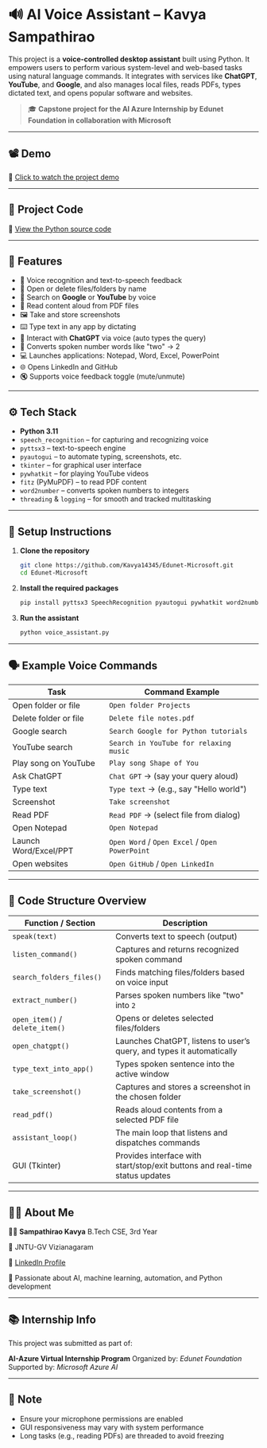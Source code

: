# 🔊 AI Voice Assistant – Kavya Sampathirao

This project is a **voice-controlled desktop assistant** built using Python. It empowers users to perform various system-level and web-based tasks using natural language commands. It integrates with services like **ChatGPT**, **YouTube**, and **Google**, and also manages local files, reads PDFs, types dictated text, and opens popular software and websites.

> 🎓 **Capstone project for the AI Azure Internship by Edunet Foundation in collaboration with Microsoft**

---

## 📽️ Demo

🎥 [Click to watch the project demo](https://github.com/Kavya14345/Edunet-Microsoft/blob/main/demo.mp4)

---

## 🧾 Project Code

📂 [View the Python source code](https://github.com/Kavya14345/Edunet-Microsoft/blob/main/voice_assistant.py)

---

## 🚀 Features

* 🎤 Voice recognition and text-to-speech feedback
* 📂 Open or delete files/folders by name
* 🔎 Search on **Google** or **YouTube** by voice
* 📄 Read content aloud from PDF files
* 🖼️ Take and store screenshots
* ⌨️ Type text in any app by dictating
* 🤖 Interact with **ChatGPT** via voice (auto types the query)
* 🧠 Converts spoken number words like "two" → 2
* 💻 Launches applications: Notepad, Word, Excel, PowerPoint
* 🌐 Opens LinkedIn and GitHub
* 🔇 Supports voice feedback toggle (mute/unmute)

---

## ⚙️ Tech Stack

* **Python 3.11**
* `speech_recognition` – for capturing and recognizing voice
* `pyttsx3` – text-to-speech engine
* `pyautogui` – to automate typing, screenshots, etc.
* `tkinter` – for graphical user interface
* `pywhatkit` – for playing YouTube videos
* `fitz` (PyMuPDF) – to read PDF content
* `word2number` – converts spoken numbers to integers
* `threading` & `logging` – for smooth and tracked multitasking

---

## 🔧 Setup Instructions

1. **Clone the repository**

   ```bash
   git clone https://github.com/Kavya14345/Edunet-Microsoft.git
   cd Edunet-Microsoft
   ```

2. **Install the required packages**

   ```bash
   pip install pyttsx3 SpeechRecognition pyautogui pywhatkit word2number fitz PyMuPDF
   ```

3. **Run the assistant**

   ```bash
   python voice_assistant.py
   ```

---

## 🗣️ Example Voice Commands

| **Task**              | **Command Example**                            |
| --------------------- | ---------------------------------------------- |
| Open folder or file   | `Open folder Projects`                         |
| Delete folder or file | `Delete file notes.pdf`                        |
| Google search         | `Search Google for Python tutorials`           |
| YouTube search        | `Search in YouTube for relaxing music`         |
| Play song on YouTube  | `Play song Shape of You`                       |
| Ask ChatGPT           | `Chat GPT` → (say your query aloud)            |
| Type text             | `Type text` → (e.g., say "Hello world")        |
| Screenshot            | `Take screenshot`                              |
| Read PDF              | `Read PDF` → (select file from dialog)         |
| Open Notepad          | `Open Notepad`                                 |
| Launch Word/Excel/PPT | `Open Word` / `Open Excel` / `Open PowerPoint` |
| Open websites         | `Open GitHub` / `Open LinkedIn`                |

---

## 🧠 Code Structure Overview

| **Function / Section**          | **Description**                                                              |
| ------------------------------- | ---------------------------------------------------------------------------- |
| `speak(text)`                   | Converts text to speech (output)                                             |
| `listen_command()`              | Captures and returns recognized spoken command                               |
| `search_folders_files()`        | Finds matching files/folders based on voice input                            |
| `extract_number()`              | Parses spoken numbers like "two" into `2`                                    |
| `open_item()` / `delete_item()` | Opens or deletes selected files/folders                                      |
| `open_chatgpt()`                | Launches ChatGPT, listens to user’s query, and types it automatically        |
| `type_text_into_app()`          | Types spoken sentence into the active window                                 |
| `take_screenshot()`             | Captures and stores a screenshot in the chosen folder                        |
| `read_pdf()`                    | Reads aloud contents from a selected PDF file                                |
| `assistant_loop()`              | The main loop that listens and dispatches commands                           |
| GUI (Tkinter)                   | Provides interface with start/stop/exit buttons and real-time status updates |

---

## 🙋‍♀️ About Me

👩‍💻 **Sampathirao Kavya**
B.Tech CSE, 3rd Year

📍 JNTU-GV Vizianagaram

🔗 [LinkedIn Profile](https://www.linkedin.com/in/kavya-sampathirao-9b142b256/)

🌟 Passionate about AI, machine learning, automation, and Python development

---

## 📚 Internship Info

This project was submitted as part of:

**AI-Azure Virtual Internship Program**
Organized by: *Edunet Foundation*
Supported by: *Microsoft Azure AI*

---

## 📌 Note

* Ensure your microphone permissions are enabled
* GUI responsiveness may vary with system performance
* Long tasks (e.g., reading PDFs) are threaded to avoid freezing
